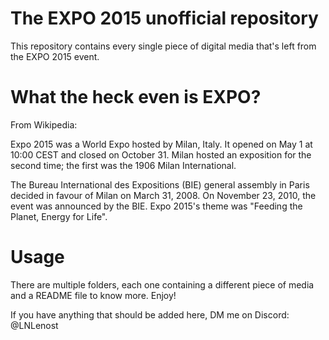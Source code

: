 # The EXPO 2015 unofficial repository
This repository contains every single piece of digital media that's left from the EXPO 2015 event.

# What the heck even is EXPO?
From Wikipedia:

Expo 2015 was a World Expo hosted by Milan, Italy. It opened on May 1 at 10:00 CEST and closed on October 31. Milan hosted an exposition for the second time; the first was the 1906 Milan International.

The Bureau International des Expositions (BIE) general assembly in Paris decided in favour of Milan on March 31, 2008. On November 23, 2010, the event was announced by the BIE. Expo 2015's theme was "Feeding the Planet, Energy for Life".

# Usage
There are multiple folders, each one containing a different piece of media and a README file to know more. Enjoy!

If you have anything that should be added here, DM me on Discord: @LNLenost
